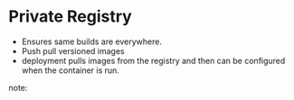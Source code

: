 # Private Registry

* Ensures same builds are everywhere.
* Push pull versioned images
* deployment pulls images from the registry and then can be configured when the container is run.

note: